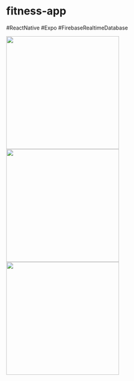# fitness-app
#ReactNative #Expo #FirebaseRealtimeDatabase

<img src="https://github.com/user-attachments/assets/08f042d0-abe8-4508-9031-b720b46ec6a5" width="300" />
<img src="https://github.com/user-attachments/assets/88f3b329-5df7-4750-8310-79590add0801" width="300" />
<img src="https://github.com/user-attachments/assets/42a5dd6c-d9d7-47e3-b8c9-5a124cdafb4d" width="300" />

